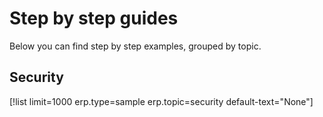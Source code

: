 # Step by step guides

Below you can find step by step examples, grouped by topic.

## Security

[!list limit=1000 erp.type=sample erp.topic=security default-text="None"]